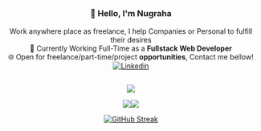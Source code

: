 ##

<div align="center">
  <h3>👋 Hello, I'm Nugraha</h3>
  Work anywhere place as freelance, I help Companies or Personal to fulfill their desires
  <br>🔭 Currently Working Full-Time as a <strong>Fullstack Web Developer</strong>
  <br>🌐 Open for freelance/part-time/project <strong>opportunities</strong>, Contact me bellow!
  <br><a href="https://www.linkedin.com/in/alditiya-nugraha/"><img alt="Linkedin" src="https://img.shields.io/badge/Linkedin-0D1117?style=for-the-badge&logo=linkedin&logoColor=white"/></a>
</div>

##
<div align="center">

![](http://github-profile-summary-cards.vercel.app/api/cards/profile-details?username=nugraha-a&theme=transparent)

![](http://github-profile-summary-cards.vercel.app/api/cards/stats?username=nugraha-a&theme=transparent)![](http://github-profile-summary-cards.vercel.app/api/cards/productive-time?username=nugraha-a&theme=transparent&utcOffset=7)

<!-- ![](http://github-profile-summary-cards.vercel.app/api/cards/repos-per-language?username=nugraha-a&theme=transparent)![](http://github-profile-summary-cards.vercel.app/api/cards/most-commit-language?username=nugraha-a&theme=transparent) -->

[![GitHub Streak](https://streak-stats.demolab.com?user=nugraha-a&theme=transparent&hide_border=true&mode=weekly&card_width=500)](https://git.io/streak-stats)
</div>
<!--
![banner](https://raw.githubusercontent.com/nugraha-a/nugraha-a/master/assets/github-header-image.png)
### Other stack, libs and tools
<div style="display: flex;">
  <img alt="HTML5" src="https://img.shields.io/badge/html5-%230D1117.svg?style=for-the-badge&logo=html5&logoColor=white"/>
  <img alt="PHP" src="https://img.shields.io/badge/PHP-0D1117?style=for-the-badge&logo=php&logoColor=white" />
  <img alt="JavaScript" src="https://img.shields.io/badge/javascript-%230D1117.svg?style=for-the-badge&logo=javascript&logoColor=white"/>
  <img alt="CSS3" src="https://img.shields.io/badge/css3-%230D1117.svg?style=for-the-badge&logo=css3&logoColor=white"/>
  
  <img alt="SASS" src="https://img.shields.io/badge/SASS-0D1117?style=for-the-badge&logo=sass&logoColor=white"/>
  <img alt="Bootstrap" src="https://img.shields.io/badge/bootstrap-%230D1117.svg?style=for-the-badge&logo=bootstrap&logoColor=white"/>
  <img alt="TailwindCSS" src="https://img.shields.io/badge/tailwindcss-%230D1117.svg?style=for-the-badge&logo=tailwind-css&logoColor=white"/>
  <img alt="mui" src="https://img.shields.io/badge/material%20ui-%230D1117.svg?style=for-the-badge&logo=mui&logoColor=white"/>
  <img alt="chartjs" src="https://img.shields.io/badge/chartjs-%230D1117.svg?style=for-the-badge&logo=chartdotjs&logoColor=white"/>
  
  <img alt="typerscript" src="https://img.shields.io/badge/typerscript-%230D1117.svg?style=for-the-badge&logo=typerscript&logoColor=white"/>
  <img alt="NodeJS" src="https://img.shields.io/badge/Node.js-0D1117?style=for-the-badge&logo=node.js&logoColor=white"/>
  <img alt="Express.js" src="https://img.shields.io/badge/express.js-%230D1117.svg?style=for-the-badge&logo=express&logoColor=white"/>
  <img alt="axios" src="https://img.shields.io/badge/axios-%230D1117.svg?style=for-the-badge&logo=axios&logoColor=white"/>
  
  <img alt="vue" src="https://img.shields.io/badge/Vue.js-0D1117?style=for-the-badge&logo=vue.js&logoColor=white"/>
  <img alt="jQuery" src="https://img.shields.io/badge/jquery-%230D1117.svg?style=for-the-badge&logo=jquery&logoColor=white"/>
  <img alt="Next.js" src="https://img.shields.io/badge/next.js-%230D1117.svg?style=for-the-badge&logo=next.js&logoColor=white"/>
  <img alt="REACT.JS" src="https://img.shields.io/badge/React-0D1117?style=for-the-badge&logo=react&logoColor=white" />
  
  <img alt="vite" src="https://img.shields.io/badge/Vite-0D1117?style=for-the-badge&logo=vite&logoColor=white"/>
  <img alt="webpack" src="https://img.shields.io/badge/Webpack-0D1117?style=for-the-badge&logo=Webpack&logoColor=white"/>
  <img alt="YARN" src="https://img.shields.io/badge/Yarn-0D1117?style=for-the-badge&logo=yarn&logoColor=white"/>
  <img alt="NPM" src="https://img.shields.io/badge/npm-0D1117?style=for-the-badge&logo=npm&logoColor=white"/>
  
  <img alt="LUMEN" src="https://img.shields.io/badge/lumen-0D1117?style=for-the-badge&logo=lumen&logoColor=white" />
  <img alt="Laravel" src="https://img.shields.io/badge/laravel-%230D1117.svg?style=for-the-badge&logo=laravel&logoColor=white"/>
  <img alt="composer" src="https://img.shields.io/badge/Composer-0D1117?style=for-the-badge&logo=Composer&logoColor=white"/>

  <img alt="MARIADB" src="https://img.shields.io/badge/MariaDB-0D1117?style=for-the-badge&logo=mariadb&logoColor=white" />
  <img alt="MYSQL" src="https://img.shields.io/badge/MySQL-0D1117?style=for-the-badge&logo=mysql&logoColor=white" />
  <img alt="PostgreSQL" src="https://img.shields.io/badge/PostgreSQL-0D1117?style=for-the-badge&logo=postgresql&logoColor=white"/>
  <img alt="sqlite" src="https://img.shields.io/badge/sqlite-0D1117?style=for-the-badge&logo=sqlite&logoColor=white" />
  <img alt="MongoDB" src ="https://img.shields.io/badge/MongoDB-%230D1117.svg?style=for-the-badge&logo=mongodb&logoColor=white"/>
  <img alt="Firebase" src="https://img.shields.io/badge/Firebase-0D1117?style=for-the-badge&logo=firebase&logoColor=white"/>
  <img alt="redis" src="https://img.shields.io/badge/redis-0D1117?style=for-the-badge&logo=redis&logoColor=white"/>
  <img alt="JWT" src="https://img.shields.io/badge/JWT-0D1117?style=for-the-badge&logo=JSON%20web%20tokens&logoColor=white"/>
  <img alt="auth0" src="https://img.shields.io/badge/auth0-0D1117?style=for-the-badge&logo=auth0&logoColor=white"/>
  
  <img alt="Git" src="https://img.shields.io/badge/git-%230D1117.svg?style=for-the-badge&logo=git&logoColor=white"/>
  <img alt="GitHub" src="https://img.shields.io/badge/github-%230D1117.svg?style=for-the-badge&logo=github&logoColor=white"/>
  <img alt="Bitbucket" src="https://img.shields.io/badge/Bitbucket-0D1117?style=for-the-badge&logo=bitbucket&logoColor=white"/>
  
  <img alt="linux" src="https://img.shields.io/badge/linux-0D1117?style=for-the-badge&logo=linux&logoColor=white"/>
  <img alt="proxmox" src="https://img.shields.io/badge/proxmox-0D1117?style=for-the-badge&logo=proxmox&logoColor=white"/>
  <img alt="ubuntu" src="https://img.shields.io/badge/ubuntu-0D1117?style=for-the-badge&logo=ubuntu&logoColor=white"/>
  <img alt="almalinux" src="https://img.shields.io/badge/almalinux-0D1117?style=for-the-badge&logo=almalinux&logoColor=white"/>
  <img alt="rockylinux" src="https://img.shields.io/badge/rockylinux-0D1117?style=for-the-badge&logo=rockylinux&logoColor=white"/>
  <img alt="centos" src="https://img.shields.io/badge/centos-0D1117?style=for-the-badge&logo=centos&logoColor=white"/>
  <img alt="cPanel" src="https://img.shields.io/badge/cPanel-0D1117?style=for-the-badge&logo=cPanel&logoColor=white"/>
  
  <img alt="APACHE" src="https://img.shields.io/badge/APACHE-0D1117?style=for-the-badge&logo=apache&logoColor=white"/>
  <img alt="nginx" src="https://img.shields.io/badge/nginx-0D1117?style=for-the-badge&logo=nginx&logoColor=white"/>
  <img alt="Laragon" src="https://img.shields.io/badge/Laragon-0D1117?style=for-the-badge&logo=laragon&logoColor=white"/>
  <img alt="xampp" src="https://img.shields.io/badge/Xampp-0D1117?style=for-the-badge&logo=xampp&logoColor=white"/>
  
  <img alt="Visual Studio Code" src="https://img.shields.io/badge/Visual Studio Code-0D1117.svg?style=for-the-badge&logo=visual-studio-code&logoColor=white"/>
  
  <img alt="Markdown" src="https://img.shields.io/badge/Markdown-0D1117?style=for-the-badge&logo=markdown&logoColor=white"/>
  <img alt="Figma" src="https://img.shields.io/badge/Figma-0D1117?style=for-the-badge&logo=Figma&logoColor=white"/>
  <img alt=".env" src="https://img.shields.io/badge/.env-0D1117?style=for-the-badge&logo=dotenv&logoColor=white"/>
  <img alt="Canva" src="https://img.shields.io/badge/Canva-0D1117?style=for-the-badge&logo=Canva&logoColor=white"/>
  <img alt="adobe-photoshop" src="https://img.shields.io/badge/adobe%20photoshop-0D1117?style=for-the-badge&logo=adobe-photoshop&logoColor=white"/>
</div>
**nugraha-a/nugraha-a** is a ✨ _special_ ✨ repository because its `README.md` (this file) appears on your GitHub profile.

Here are some ideas to get you started:

- 🔭 I’m currently working on ...
- 🌱 I’m currently learning ...
- 👯 I’m looking to collaborate on ...
- 🤔 I’m looking for help with ...
- 💬 Ask me about ...
- 📫 How to reach me: ...
- 😄 Pronouns: ...
- ⚡ Fun fact: ...
-->
